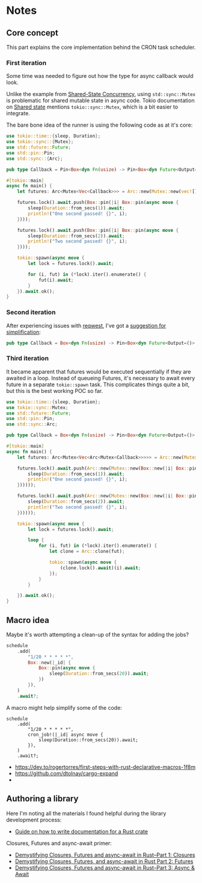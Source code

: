 # Notes

## Core concept

This part explains the core implementation behind the CRON task scheduler.

### First iteration

Some time was needed to figure out how the type for async callback would look.

Unlike the example from [Shared-State Concurrency](https://doc.rust-lang.org/book/ch16-03-shared-state.html), using `std::sync::Mutex` is problematic for shared mutable state in async code.
Tokio documentation on [Shared state](https://tokio.rs/tokio/tutorial/shared-state) mentions `tokio::sync::Mutex`, which is a bit easier to integrate.

The bare bone idea of the runner is using the following code as at it's core:

```rust
use tokio::time::{sleep, Duration};
use tokio::sync::{Mutex};
use std::future::Future;
use std::pin::Pin;
use std::sync::{Arc};

pub type Callback = Pin<Box<dyn Fn(usize) -> Pin<Box<dyn Future<Output=()> + Send + Sync>> + Send + Sync>>;

#[tokio::main]
async fn main() {
    let futures: Arc<Mutex<Vec<Callback>>> = Arc::new(Mutex::new(vec![]));

    futures.lock().await.push(Box::pin(|i| Box::pin(async move {
        sleep(Duration::from_secs(1)).await;
        println!("One second passed! {}", i);
    })));

    futures.lock().await.push(Box::pin(|i| Box::pin(async move {
        sleep(Duration::from_secs(2)).await;
        println!("Two second passed! {}", i);
    })));

    tokio::spawn(async move {
        let lock = futures.lock().await;

        for (i, fut) in (*lock).iter().enumerate() {
            fut(i).await;
        }
    }).await.ok();
}
```

### Second iteration

After experiencing issues with [reqwest](https://github.com/seanmonstar/reqwest), I've got a [suggestion for simplification](https://users.rust-lang.org/t/sharing-futures-across-threads-insidie-async-block-callbacks-shared-across-threads/65064/4):

```rs
pub type Callback = Box<dyn Fn(usize) -> Pin<Box<dyn Future<Output=()> + Send>> + Send + Sync>;
```

### Third iteration

It became apparent that futures would be executed sequentially if they are awaited in a loop.
Instead of queueing Futures, it's necessary to await every future in a separate `tokio::spawn` task.
This complicates things quite a bit, but this is the best working POC so far.

```rs
use tokio::time::{sleep, Duration};
use tokio::sync::Mutex;
use std::future::Future;
use std::pin::Pin;
use std::sync::Arc;

pub type Callback = Box<dyn Fn(usize) -> Pin<Box<dyn Future<Output=()> + Send>> + Send + Sync>;

#[tokio::main]
async fn main() {
    let futures: Arc<Mutex<Vec<Arc<Mutex<Callback>>>>> = Arc::new(Mutex::new(vec![]));

    futures.lock().await.push(Arc::new(Mutex::new(Box::new(|i| Box::pin(async move {
        sleep(Duration::from_secs(1)).await;
        println!("One second passed! {}", i);
    })))));

    futures.lock().await.push(Arc::new(Mutex::new(Box::new(|i| Box::pin(async move {
        sleep(Duration::from_secs(2)).await;
        println!("Two second passed! {}", i);
    })))));

    tokio::spawn(async move {
        let lock = futures.lock().await;

        loop {
            for (i, fut) in (*lock).iter().enumerate() {
                let clone = Arc::clone(fut);

                tokio::spawn(async move {
                    (clone.lock().await)(i).await;
                });
            }
        }

    }).await.ok();
}
```

## Macro idea

Maybe it's worth attempting a clean-up of the syntax for adding the jobs?

```rs
schedule
    .add(
        "1/20 * * * * *",
        Box::new(|_id| {
            Box::pin(async move {
                sleep(Duration::from_secs(20)).await;
            })
        }),
    )
    .await?;
```

A macro might help simplify some of the code:

```
schedule
    .add(
        "1/20 * * * * *",
        cron_job!(|_id| async move {
            sleep(Duration::from_secs(20)).await;
        }),
    )
    .await?;
```

- https://dev.to/rogertorres/first-steps-with-rust-declarative-macros-1f8m
- https://github.com/dtolnay/cargo-expand
- 

## Authoring a library

Here I'm noting all the materials I found helpful during the library development process:

- [Guide on how to write documentation for a Rust crate](https://blog.guillaume-gomez.fr/articles/2020-03-12+Guide+on+how+to+write+documentation+for+a+Rust+crate)

Closures, Futures and async-await primer:

- [Demystifying Closures, Futures and async-await in Rust–Part 1: Closures](https://medium.com/swlh/demystifying-closures-futures-and-async-await-in-rust-part-1-closures-97e531e4dc50) 
- [Demystifying Closures, Futures, and async-await in Rust Part 2: Futures](https://levelup.gitconnected.com/demystifying-closures-futures-and-async-await-in-rust-part-2-futures-abe95ab332a2)
- [Demystifying Closures, Futures and async-await in Rust–Part 3: Async & Await](https://medium.com/@alistairisrael/demystifying-closures-futures-and-async-await-in-rust-part-3-async-await-9ed20eede7a4)